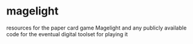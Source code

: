 # magelight
resources for the paper card game Magelight and any publicly available code for the eventual digital toolset for playing it
